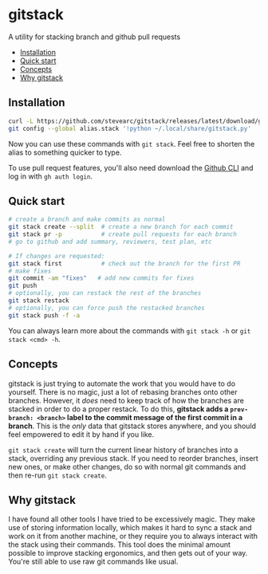 # gitstack

A utility for stacking branch and github pull requests

- [Installation](#installation)
- [Quick start](#quick-start)
- [Concepts](#concepts)
- [Why gitstack](#why-gitstack)

## Installation

```bash
curl -L https://github.com/stevearc/gitstack/releases/latest/download/gitstack.py -o ~/.local/share/gitstack.py
git config --global alias.stack '!python ~/.local/share/gitstack.py'
```

Now you can use these commands with `git stack`. Feel free to shorten the alias to something quicker to type.

To use pull request features, you'll also need download the [Github CLI](https://cli.github.com/) and log in with `gh auth login`.

## Quick start

```bash
# create a branch and make commits as normal
git stack create --split  # create a new branch for each commit
git stack pr -p           # create pull requests for each branch
# go to github and add summary, reviewers, test plan, etc

# If changes are requested:
git stack first           # check out the branch for the first PR
# make fixes
git commit -am "fixes"   # add new commits for fixes
git push
# optionally, you can restack the rest of the branches
git stack restack
# optionally, you can force push the restacked branches
git stack push -f -a
```

You can always learn more about the commands with `git stack -h` or `git stack <cmd> -h`.

## Concepts

gitstack is just trying to automate the work that you would have to do yourself. There is no magic, just a lot of rebasing branches onto other branches.
However, it _does_ need to keep track of how the branches are stacked in order to do a proper restack. To do this, **gitstack adds a `prev-branch: <branch>` label to the commit message of the first commit in a branch**. This is the _only_ data that gitstack stores anywhere, and you should feel empowered to edit it by hand if you like.

`git stack create` will turn the current linear history of branches into a stack, overriding any previous stack. If you need to reorder branches, insert new ones, or make other changes, do so with normal git commands and then re-run `git stack create`.

## Why gitstack

I have found all other tools I have tried to be excessively magic. They make use of storing information locally, which makes it hard to sync a stack and work on it from another machine, or they require you to always interact with the stack using their commands. This tool does the minimal amount possible to improve stacking ergonomics, and then gets out of your way. You're still able to use raw git commands like usual.
